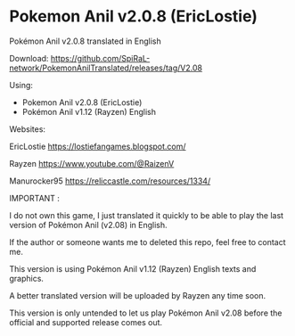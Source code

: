 # Pokemon Anil v2.0.8 (EricLostie)

Pokémon Anil v2.0.8 translated in English

Download:
https://github.com/SpiRaL-network/PokemonAnilTranslated/releases/tag/V2.08

Using: 
- Pokemon Anil v2.0.8 (EricLostie)
- Pokémon Anil v1.12 (Rayzen) English 

Websites:

EricLostie
https://lostiefangames.blogspot.com/

Rayzen
https://www.youtube.com/@RaizenV

Manurocker95
https://reliccastle.com/resources/1334/

IMPORTANT :

I do not own this game, I just translated it quickly to be able to play the last version of Pokémon Anil (v2.08) in English.

If the author or someone wants me to deleted this repo, feel free to contact me. 

This version is using Pokémon Anil v1.12 (Rayzen) English texts and graphics.

A better translated version will be uploaded by Rayzen any time soon.

This version is only untended to let us play Pokémon Anil v2.08 before the official and supported release comes out.
